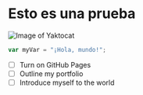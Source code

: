 # Esto es una prueba

![Image of Yaktocat](https://octodex.github.com/images/yaktocat.png)

``` javascript
var myVar = "¡Hola, mundo!";
```

- [ ] Turn on GitHub Pages
- [ ] Outline my portfolio
- [ ] Introduce myself to the world
